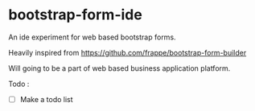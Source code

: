 # bootstrap-form-ide

An ide experiment for web based bootstrap forms.

Heavily inspired from https://github.com/frappe/bootstrap-form-builder

Will going to be a part of web based business application platform.

Todo :

- [ ] Make a todo list